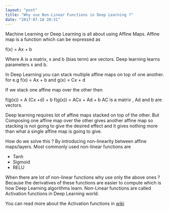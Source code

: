 ```yaml
---
layout: "post"
title: "Why use Non-Linear Functions in Deep Learning ?"
date: "2017-07-18 20:31"
---
```


Machine Learning or Deep Learning is all about using Affine Maps. Affine map is a function which can be expressed as

f(x) = Ax + b

Where A is a matrix, x and b (bias term) are vectors. Deep learning learns parameters x and b.

In Deep Learning you can stack multiple affine maps on top of one another. for e.g
f(x) = Ax + b and g(x) = Cx + d

If we stack one affine map over the other then

f(g(x)) = A (Cx +d) + b
f(g(x)) = ACx + Ad + b
AC is a matrix , Ad and b are vectors.

Deep learning requires lot of affine maps stacked on top of the other. But Composing one affine map over the other gives another affine map so stacking is not going to give the desired effect and it gives nothing more than what a single affine map is going to give.

How do we solve this ? By introducing non-linearity between affine maps/layers. Most commonly used non-linear functions are

- Tanh
- Sigmoid
- RELU

When there are lot of non-linear functions why use only the above ones ? Because the derivatives of these functions are easier to compute which is how Deep Learning algorithms learn. Non-Linear functions are called Activation functions in Deep Learning world.

You can read more about the Activation functions in [wiki](https://en.wikipedia.org/wiki/Activation_function)
